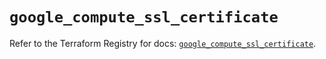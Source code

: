# `google_compute_ssl_certificate`

Refer to the Terraform Registry for docs: [`google_compute_ssl_certificate`](https://registry.terraform.io/providers/hashicorp/google-beta/5.42.0/docs/resources/google_compute_ssl_certificate).
